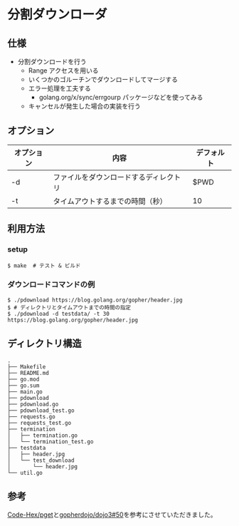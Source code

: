 # 分割ダウンローダ

## 仕様

- 分割ダウンロードを行う
  - Range アクセスを用いる
  - いくつかのゴルーチンでダウンロードしてマージする
  - エラー処理を工夫する
    - golang.org/x/sync/errgourp パッケージなどを使ってみる
  - キャンセルが発生した場合の実装を行う

## オプション

| オプション | 内容                                   | デフォルト |
| ---------- | -------------------------------------- | ---------- |
| -d         | ファイルをダウンロードするディレクトリ | $PWD       |
| -t         | タイムアウトするまでの時間（秒）       | 10         |

## 利用方法

### setup

```shell
$ make  # テスト & ビルド
```

### ダウンロードコマンドの例

```shell
$ ./pdownload https://blog.golang.org/gopher/header.jpg
$ # ディレクトリとタイムアウトまでの時間の指定
$ ./pdownload -d testdata/ -t 30 https://blog.golang.org/gopher/header.jpg
```

## ディレクトリ構造

```
.
├── Makefile
├── README.md
├── go.mod
├── go.sum
├── main.go
├── pdownload
├── pdownload.go
├── pdownload_test.go
├── requests.go
├── requests_test.go
├── termination
│   ├── termination.go
│   └── termination_test.go
├── testdata
│   ├── header.jpg
│   └── test_download
│       └── header.jpg
└── util.go
```

## 参考

[Code-Hex/pget](https://github.com/Code-Hex/pget)と[gopherdojo/dojo3#50](https://github.com/gopherdojo/dojo3/pull/50)を参考にさせていただきました。
